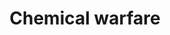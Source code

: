---
title: Chemical warfare
longTitle: 'Chemical warfare'
tags:
- gccommon
narrowerTerm:
- "[[War]]"
relatedTerm:
- "[[Chemical weapons Biological warfare]]"
---